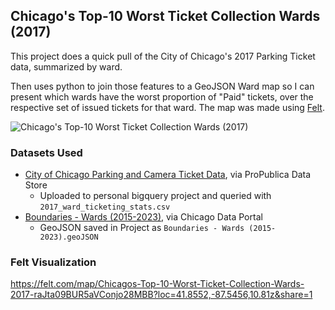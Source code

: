## Chicago's Top-10 Worst Ticket Collection Wards (2017)

This project does a quick pull of the City of Chicago's 2017 Parking Ticket data, summarized by ward.

Then uses python to join those features to a GeoJSON Ward map so I can present which wards have the worst proportion of "Paid" tickets, over the respective set of issued tickets for that ward. The map was made using [Felt](https://felt.com/about).

![Chicago's Top-10 Worst Ticket Collection Wards (2017)](https://github.com/BrendanMurnen/chicago-parking-tickets-2017/assets/47643845/8e620624-ddd4-4a7d-a089-f16c781f7e63)

### Datasets Used
* [City of Chicago Parking and Camera Ticket Data](https://www.propublica.org/datastore/dataset/chicago-parking-ticket-data), via ProPublica Data Store 
  * Uploaded to personal bigquery project and queried with `2017_ward_ticketing_stats.csv`
* [Boundaries - Wards (2015-2023)](https://data.cityofchicago.org/Facilities-Geographic-Boundaries/Boundaries-Wards-2015-2023-/sp34-6z76), via Chicago Data Portal
    * GeoJSON saved in Project as `Boundaries - Wards (2015-2023).geoJSON`

### Felt Visualization
https://felt.com/map/Chicagos-Top-10-Worst-Ticket-Collection-Wards-2017-raJta09BUR5aVConjo28MBB?loc=41.8552,-87.5456,10.81z&share=1 
